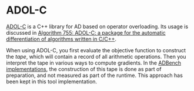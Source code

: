 # ADOL-C

[ADOL-C](https://github.com/coin-or/ADOL-C) is a C++ library for AD
based on operator overloading. Its usage is discussed in [Algorithm
755: ADOL-C: a package for the automatic differentiation of algorithms
written in C/C++](https://dl.acm.org/doi/10.1145/229473.229474).

When using ADOL-C, you first evaluate the objective function to
construct the _tape_, which will contain a record of all arithmetic
operations. Then you interpret the tape in various ways to compute
gradients. In the [ADBench
implementations](https://github.com/microsoft/ADBench/blob/38cb7931303a830c3700ca36ba9520868327ac87/tools/ADOLC/main.cpp),
the construction of this tape is done as part of preparation, and not
measured as part of the runtime. This approach has been kept in this
tool implementation.

